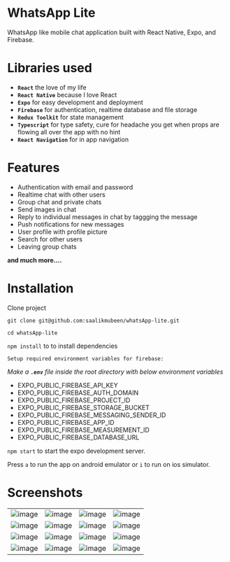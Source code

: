 # WhatsApp Lite

WhatsApp like mobile chat application built with React Native, Expo, and Firebase.

# Libraries used

-   **`React`** the love of my life
-   **`React Native`** because I love React
-   **`Expo`** for easy development and deployment
-   **`Firebase`** for authentication, realtime database and file storage
-   **`Redux Toolkit`** for state management
-   **`Typescript`** for type safety, cure for headache you get when props are flowing all over the app with no hint
-   **`React Navigation`** for in app navigation

# Features

-   Authentication with email and password
-   Realtime chat with other users
-   Group chat and private chats
-   Send images in chat
-   Reply to individual messages in chat by taggging the message
-   Push notifications for new messages
-   User profile with profile picture
-   Search for other users
-   Leaving group chats

**and much more....**

# Installation

Clone project

```
git clone git@github.com:saalikmubeen/whatsApp-lite.git
```

```
cd whatsApp-lite
```

`npm install` to to install dependencies

`Setup required environment variables for firebase:`

_Make a **`.env`** file inside the root directory with below environment variables_

-   EXPO_PUBLIC_FIREBASE_API_KEY
-   EXPO_PUBLIC_FIREBASE_AUTH_DOMAIN
-   EXPO_PUBLIC_FIREBASE_PROJECT_ID
-   EXPO_PUBLIC_FIREBASE_STORAGE_BUCKET
-   EXPO_PUBLIC_FIREBASE_MESSAGING_SENDER_ID
-   EXPO_PUBLIC_FIREBASE_APP_ID
-   EXPO_PUBLIC_FIREBASE_MEASUREMENT_ID
-   EXPO_PUBLIC_FIREBASE_DATABASE_URL

`npm start` to start the expo development server.

Press `a` to run the app on android emulator or `i` to run on ios simulator.

# Screenshots

|   |   |   |   |
|---|---|---|---|
|  ![image](https://firebasestorage.googleapis.com/v0/b/whatsapp-lite-rn.appspot.com/o/screenshots%2F01.screenshot.png?alt=media&token=992e6205-59dc-4699-816a-1da01fddc1ef) | ![image](https://firebasestorage.googleapis.com/v0/b/whatsapp-lite-rn.appspot.com/o/screenshots%2F02.screenshot.png?alt=media&token=32d3e3e0-a7ba-4784-a180-c7a0f192e7d6)  | ![image](https://firebasestorage.googleapis.com/v0/b/whatsapp-lite-rn.appspot.com/o/screenshots%2F03.screenshot.png?alt=media&token=25d9273a-b6c8-4b6a-b5dd-88085e964944)  | ![image](https://firebasestorage.googleapis.com/v0/b/whatsapp-lite-rn.appspot.com/o/screenshots%2F04.screenshot.png?alt=media&token=17a5acac-efc7-4ec4-a7c5-ba481fefcf98)  |
|  ![image](https://firebasestorage.googleapis.com/v0/b/whatsapp-lite-rn.appspot.com/o/screenshots%2F05.screenshot.png?alt=media&token=2e79b1d8-a057-42d4-b437-2371241c617f)  |  ![image](https://firebasestorage.googleapis.com/v0/b/whatsapp-lite-rn.appspot.com/o/screenshots%2F06.screenshot.png?alt=media&token=546133f2-3a3a-42fc-be0b-a13501bc2c29)  | ![image](https://firebasestorage.googleapis.com/v0/b/whatsapp-lite-rn.appspot.com/o/screenshots%2F07.screenshot.png?alt=media&token=4c66dc4e-6bb4-43d8-b898-670f778af951)  | ![image](https://firebasestorage.googleapis.com/v0/b/whatsapp-lite-rn.appspot.com/o/screenshots%2F08.screenshot.png?alt=media&token=39c078e8-22be-401f-a309-f668f55bf17b)  |
|  ![image](https://firebasestorage.googleapis.com/v0/b/whatsapp-lite-rn.appspot.com/o/screenshots%2F09.screenshot.png?alt=media&token=0a0d5c5c-293f-4dfc-9572-dd5e6b34b242) | ![image](https://firebasestorage.googleapis.com/v0/b/whatsapp-lite-rn.appspot.com/o/screenshots%2F10.screenshot.png?alt=media&token=4b0683a2-b694-4c6f-8e8e-960f40e0ce53)  | ![image](https://firebasestorage.googleapis.com/v0/b/whatsapp-lite-rn.appspot.com/o/screenshots%2F11.screenshot.png?alt=media&token=d91b17bc-b153-4c1c-9d4a-1ca65c50da1d)   | ![image](https://firebasestorage.googleapis.com/v0/b/whatsapp-lite-rn.appspot.com/o/screenshots%2F12.screenshot.png?alt=media&token=fe205ce9-4941-4ca1-b00f-1573743fcb19)  |
|  ![image](https://firebasestorage.googleapis.com/v0/b/whatsapp-lite-rn.appspot.com/o/screenshots%2F13.screenshot.png?alt=media&token=b5be316b-03d5-4ccf-b886-a5181c99dc14) | ![image](https://firebasestorage.googleapis.com/v0/b/whatsapp-lite-rn.appspot.com/o/screenshots%2F14.screenshot.png?alt=media&token=20ff8f55-70e4-4570-a1c6-bbdd0e47073c)  | ![image](https://firebasestorage.googleapis.com/v0/b/whatsapp-lite-rn.appspot.com/o/screenshots%2F15.screenshot.png?alt=media&token=94a9487e-7b83-434f-8900-bc3e09fda618) | ![image](https://firebasestorage.googleapis.com/v0/b/whatsapp-lite-rn.appspot.com/o/screenshots%2F16.screenshot.png?alt=media&token=2ee000a4-cf0b-4dd0-a21f-003f3052a440) |

